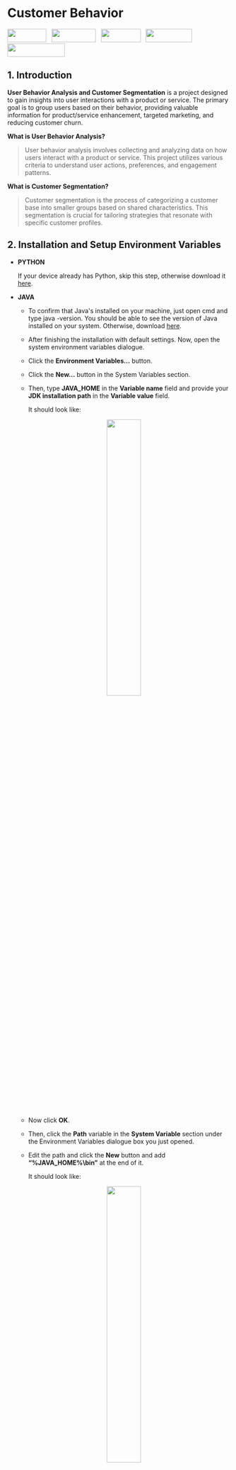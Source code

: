 # Customer Behavior
  <div>
    <img src="https://img.shields.io/badge/mysql-%2300f.svg?style=for-the-badge&logo=mysql&logoColor=white" width="88" height="30"> &nbsp <img src="https://img.shields.io/badge/Matplotlib-%23ffffff.svg?style=for-the-badge&logo=Matplotlib&logoColor=black" width="100" height="30"> &nbsp <img src="https://img.shields.io/badge/pandas-%23150458.svg?style=for-the-badge&logo=pandas&logoColor=white" width="90" height="30"> &nbsp <img src="images/wamserver_logo.png" width="105" height="30"> &nbsp <img src="https://img.shields.io/badge/Apache%20Spark-FDEE21?style=flat-square&logo=apachespark&logoColor=black" width="130" height="30">
  </div>

## **1. Introduction**
**User Behavior Analysis and Customer Segmentation** is a project designed to gain insights into user interactions with a product or service. The primary goal is to group users based on their behavior, providing valuable information for product/service enhancement, targeted marketing, and reducing customer churn.

**What is User Behavior Analysis?**
> User behavior analysis involves collecting and analyzing data on how users interact with a product or service. This project utilizes various criteria to understand user actions, preferences, and engagement patterns.

**What is Customer Segmentation?**
> Customer segmentation is the process of categorizing a customer base into smaller groups based on shared characteristics. This segmentation is crucial for tailoring strategies that resonate with specific customer profiles.

## **2. Installation and Setup Environment Variables**
- **PYTHON**
  
  If your device already has Python, skip this step, otherwise download it [here](https://docs.conda.io/projects/miniconda/en/latest/).

- **JAVA**
  
  - To confirm that Java's installed on your machine,  just open cmd and type java -version. You should be able to see the version of Java installed on your system. Otherwise, download [here](https://www.oracle.com/java/technologies/downloads/#jdk18-windows).
  
  - After finishing the installation with default settings. Now, open the system environment variables dialogue.
  
  - Click the **Environment Variables...** button.
  
  - Click the **New…** button in the System Variables section.
  
  - Then, type **JAVA_HOME** in the **Variable name** field and provide your **JDK installation path** in the **Variable value** field. 
  	  
    It should look like:
  <p align="center">
    <img src="images/java_home.jpg" width="40%" height="auto">
  </p>

  - Now click **OK**.
  - Then, click the **Path** variable in the **System Variable** section under the Environment Variables dialogue box you just opened.
  - Edit the path and click the **New** button and add **“%JAVA_HOME%\bin”** at the end of it.
   
    It should look like:
  <p align="center">
    <img src="images/java_path.jpg" width="40%" height="auto">
  </p>

- **SPARK**
  
  - Download [Apache Spark](https://spark.apache.org/downloads.html).
  <p align="center">
    <img src="images/download_spark.jpg" width="65%" height="auto">
  </p>

  - Download that file, then create a **Spark** folder, extract the downloaded file into that folder.

  - Then go back to **system environment variable** to create **SPARK_HOME** and add the **"%SPARK_HOME%\bin"** to **Path** variable in the **System Variables** section under the Environment Variables dialogue box you just opened. **Same with JAVA installation.**

- **HADOOP**  

  - Create another folder named **Hadoop** → then go to this github [link](https://github.com/steveloughran/winutils) → select hadoop 3.0 → go to bin → download the winutils.exe file and place it in the **Hadoop** folder.
  <p align="center">
    <img src="images/download_hadoop.jpg" width="75%" height="auto">
  </p>

  - Go back to **system environment variable** to create **HADOOP_HOME** and add the **"%HADOOP_HOME%\bin"** to **Path** variable in the **System Variables** section under the Environment Variables dialogue box you just opened.

## **3. ETL data and Analyze**
###  **3.1 ETL data: using Pyspark, SQL, WampServer**
  - Because the data is aggregated from many small files, I handled each small file as follows: Raw data was **extracted** and then **transformed** into a format that is suitable for loading into a data warehouse. (This involves cleaning, converting, combining, and creating new data fields.)
  ```python
  def etl_1_day(path, file_name):
    df = read_data(path, file_name)
    df = df.withColumn('Category',
                       when((col('AppName') == 'KPLUS') | (col('AppName') == 'CHANNEL'), 'Truyền Hình')
                      .when((col('AppName') == 'VOD') | (col('AppName') == 'FIMS') | (col('AppName') == 'BHD'), 'Phim Truyện')
                      .when((col('AppName') == 'RELAX'), 'Giải Trí')
                      .when((col('AppName') == 'CHILD'), 'Thiếu Nhi')
                      .when((col('AppName') == 'SPORT'), 'Thể Thao')
                      .otherwise('Error'))
    
    date_of_file = (file_name[:4] + '-' + file_name[4:6] + '-' + file_name[6:]).replace('.json', '')
    df = df.withColumn('Date', lit(date_of_file))
    
    df = df.select('Contract', 'Date', 'Category', 'TotalDuration')
    df = df.filter(df.Category != 'Error')    

    df = df.groupBy('Contract', 'Date', 'Category').sum()
    df = df.withColumnRenamed('sum(TotalDuration)', 'TotalDuration')

    # ------ CHECK OUTLIER ------
    df = df.filter((df['TotalDuration'] >= 0) & (df['TotalDuration'] <= 86400))

    print('Finished Processing {}'.format(file_name))
    return df
  }
  ```
  - After processing each file, I will combine them into one large dataframe that I created at the beginning.
  ```python
  def main_task():
    path = "C:\\Users\\NKNhu\\LearnBigData\\Dataset\\log_content\\"
    list_file = os.listdir(path)
    file_name1 = list_file[0]
    df = etl_1_day(path, file_name1)
    for i in list_file[1:]:
        file_name2 = i 
        df_ = etl_1_day(path ,file_name2)
        df = df.union(df_)
        df = df.cache()
  ```
  - Finally, I imported the ETL data into a MySQL server in **WampServer** so that it could be stored, examined, and analyzed later.
  ```python
  def import_data_to_mysql(data, table_name):
    url = 'jdbc:mysql://' + 'localhost' + ':' + '3306' + '/' + 'customer_360_platform'
    driver = "com.mysql.cj.jdbc.Driver"
    user = 'root'
    password = ''
    data.write.format('jdbc').option('url', url) \
                             .option('driver', driver) \
                             .option('dbtable', table_name) \
                             .option('user', user) \
                             .option('password', password) \
                             .mode('append').save()
    return print('Data imported successfully.')
  ```

###  **3.2 Analyze: using PySpark, Pandas, Matplotlib, SQL, and WampServer**
### - Find the categories viewed and what is the most viewed category.
  <p align="center">
    <img src="images/most_view_output.jpg" height="auto">
  </p>

### - Calculate IQR to understand how time spent is allocated to each category.
    
  *What is Interquartile Range IQR?*
    
  > - **IQR** is used to measure variability by dividing a data set into quartiles. The data is sorted in ascending order and split into 4 equal parts. Q1, Q2, Q3 called first, second and third quartiles are the values which separate the 4 equal parts.
  > - Q1 represents the 25th percentile of the data.
  > - Q2 represents the 50th percentile of the data.  
  > - Q3 represents the 75th percentile of the data.

  <p align="center">
    <img src="images/IQR_output.png" height="auto">
  </p>

### - Use RFM to segment customers to inform future strategy.
  *What Is Recency, Frequency, Monetary Value **(RFM)**?*

  > - **Recency, frequency, and monetary value (RFM)** is a model used in marketing analysis that segments a company’s consumer base by their purchasing patterns or habits. In particular, it evaluates **customers’ recency** (how long ago they made a purchase or used a product), **frequency** (how often they make purchases or use a product), and **monetary value** (how much money or time they spend).
  > - **RFM** is then used to identify a company’s or an organization’s best customers by measuring and analyzing spending habits to improve low-scoring customers and maintain high-scoring ones.  
  <br>
  <p align="center">
    <img src="images/RFM_output.png" width="65%" height="auto">
  </p>

## **4. Goal**
User behavior analysis and customer segmentation are often used together. By understanding how users interact with a product or service, businesses can create customer segments that are more likely to be interested in specific features or marketing campaigns. This can lead to improved customer satisfaction and increased revenue.

## License
[MIT](https://choosealicense.com/licenses/mit/)